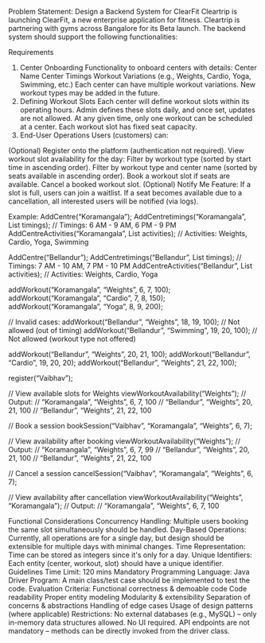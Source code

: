 Problem Statement: Design a Backend System for ClearFit
Cleartrip is launching ClearFit, a new enterprise application for fitness. Cleartrip is partnering with gyms across Bangalore for its Beta launch. The backend system should support the following functionalities:

Requirements
1. Center Onboarding
   Functionality to onboard centers with details:
   Center Name
   Center Timings
   Workout Variations (e.g., Weights, Cardio, Yoga, Swimming, etc.)
   Each center can have multiple workout variations.
   New workout types may be added in the future.
2. Defining Workout Slots
   Each center will define workout slots within its operating hours.
   Admin defines these slots daily, and once set, updates are not allowed.
   At any given time, only one workout can be scheduled at a center.
   Each workout slot has fixed seat capacity.
3. End-User Operations
   Users (customers) can:

(Optional) Register onto the platform (authentication not required).
View workout slot availability for the day:
Filter by workout type (sorted by start time in ascending order).
Filter by workout type and center name (sorted by seats available in ascending order).
Book a workout slot if seats are available.
Cancel a booked workout slot.
(Optional) Notify Me Feature: If a slot is full, users can join a waitlist. If a seat becomes available due to a cancellation, all interested users will be notified (via logs).



Example:
AddCentre(“Koramangala”);
AddCentretimings(“Koramangala”, List<Timings> timings);
// Timings: 6 AM - 9 AM, 6 PM - 9 PM
AddCentreActivities(“Koramangala”, List<String> activities);
// Activities: Weights, Cardio, Yoga, Swimming

AddCentre(“Bellandur”);
AddCentretimings(“Bellandur”, List<Timings> timings);
// Timings: 7 AM - 10 AM, 7 PM - 10 PM
AddCentreActivities(“Bellandur”, List<String> activities);
// Activities: Weights, Cardio, Yoga

addWorkout(“Koramangala”, “Weights”, 6, 7, 100);
addWorkout(“Koramangala”, “Cardio”, 7, 8, 150);
addWorkout(“Koramangala”, “Yoga”, 8, 9, 200);

// Invalid cases:
addWorkout(“Bellandur”, “Weights”, 18, 19, 100); // Not allowed (out of timing)
addWorkout(“Bellandur”, “Swimming”, 19, 20, 100); // Not allowed (workout type not offered)

addWorkout(“Bellandur”, “Weights”, 20, 21, 100);
addWorkout(“Bellandur”, “Cardio”, 19, 20, 20);
addWorkout(“Bellandur”, “Weights”, 21, 22, 100);



register(“Vaibhav”);

// View available slots for Weights
viewWorkoutAvailability(“Weights”);
// Output:
// “Koramangala”, “Weights”, 6, 7, 100
// “Bellandur”, “Weights”, 20, 21, 100
// “Bellandur”, “Weights”, 21, 22, 100

// Book a session
bookSession(“Vaibhav”, “Koramangala”, “Weights”, 6, 7);

// View availability after booking
viewWorkoutAvailability(“Weights”);
// Output:
// “Koramangala”, “Weights”, 6, 7, 99
// “Bellandur”, “Weights”, 20, 21, 100
// “Bellandur”, “Weights”, 21, 22, 100

// Cancel a session
cancelSession(“Vaibhav”, “Koramangala”, “Weights”, 6, 7);

// View availability after cancellation
viewWorkoutAvailability(“Weights”, “Koramangala”);
// Output:
// “Koramangala”, “Weights”, 6, 7, 100


Functional Considerations
Concurrency Handling: Multiple users booking the same slot simultaneously should be handled.
Day-Based Operations: Currently, all operations are for a single day, but design should be extensible for multiple days with minimal changes.
Time Representation: Time can be stored as integers since it's only for a day.
Unique Identifiers: Each entity (center, workout, slot) should have a unique identifier.
Guidelines
Time Limit: 120 mins
Mandatory Programming Language: Java
Driver Program: A main class/test case should be implemented to test the code.
Evaluation Criteria:
Functional correctness & demoable code
Code readability
Proper entity modeling
Modularity & extensibility
Separation of concerns & abstractions
Handling of edge cases
Usage of design patterns (where applicable)
Restrictions:
No external databases (e.g., MySQL) – only in-memory data structures allowed.
No UI required.
API endpoints are not mandatory – methods can be directly invoked from the driver class.